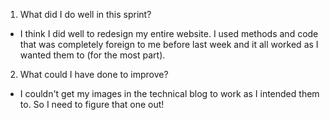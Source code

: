 1. What did I do well in this sprint?
  - I think I did well to redesign my entire website. I used methods and code that was completely foreign to me before last week and it all worked as I wanted them to (for the most part).

2. What could I have done to improve?
  - I couldn't get my images in the technical blog to work as I intended them to. So I need to figure that one out!
